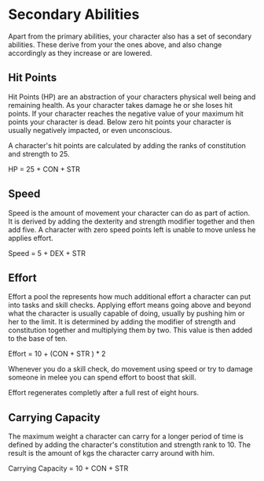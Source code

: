 # Secondary Abilities

Apart from the primary abilities, your character also has a set of secondary
abilities. These derive from your the ones above, and also change accordingly
as they increase or are lowered.

## Hit Points

Hit Points (HP) are an abstraction of your characters physical well being and
remaining health. As your character takes damage he or she loses hit points.
If your character reaches the negative value of your maximum hit points your
character is dead. Below zero hit points your character is usually negatively
impacted, or even unconscious.

A character's hit points are calculated by adding the ranks of constitution and
strength to 25.

<div class="formula formula-top formula-bottom">
HP = <span data-bracket-bottom="base">25</span>
<span data-bracket-top="rank">+ CON</span>
<span data-bracket-bottom="rank">+ STR</span>
</div>

## Speed

Speed is the amount of movement your character can do as part of action. It
is derived by adding the dexterity and strength modifier together and then add
five. A character with zero speed points left is unable to move unless he
applies effort.

<div class="formula formula-top formula-bottom">
Speed = <span data-bracket-bottom="base">5</span>
<span data-bracket-top="mod">+ DEX</span>
<span data-bracket-bottom="mod">+ STR</span>
</div>

## Effort

Effort a pool the represents how much additional effort a character can put into
tasks and skill checks. Applying effort means going above and beyond what the
character is usually capable of doing, usually by pushing him or her to the
limit. It is determined by adding the modifier of strength and constitution
together and multiplying them by two. This value is then added to the base of
ten.

<div class="formula formula-top formula-bottom">
Effort = <span data-bracket-bottom="base">10</span> +
(<span data-bracket-top="mod">CON</span>
<span data-bracket-bottom="mod">+ STR</span> ) * 2
</div>

Whenever you do a skill check, do movement using speed or try to damage someone
in melee you can spend effort to boost that skill.

Effort regenerates completly after a full rest of eight hours.

## Carrying Capacity

The maximum weight a character can carry for a longer period of time is defined
by adding the character's constitution and strength rank to 10. The result is
the amount of kgs the character carry around with him.

<div class="formula formula-top formula-bottom">
Carrying Capacity = <span data-bracket-bottom="base">10</span>
<span data-bracket-top="mod">+ CON</span>
<span data-bracket-bottom="mod">+ STR</span>
</div>
